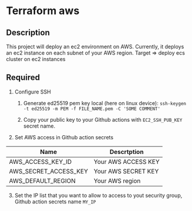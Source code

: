 # Terraform aws

## Description

This project will deploy an ec2 environment on AWS.
Currently, it deploys an ec2 instance on each subnet of your AWS region.
Target => deploy ecs cluster on ec2 instances

## Required

1. Configure SSH

    1. Generate ed25519 pem key local (here on linux device): `ssh-keygen -t ed25519 -m PEM -f FILE_NAME.pem -C 'SOME COMMENT'`

    2. Copy your public key to your Github actions with `EC2_SSH_PUB_KEY` secret name.

2. Set AWS access in Github action secrets

| Name | Descrtption |
| --- | --- |
|AWS_ACCESS_KEY_ID | Your AWS ACCESS KEY |
|AWS_SECRET_ACCESS_KEY| Your AWS SECRET KEY |
|AWS_DEFAULT_REGION | Your AWS region |

3. Set the IP list that you want to allow to access to yout security group, Github action secrets name `MY_IP`
